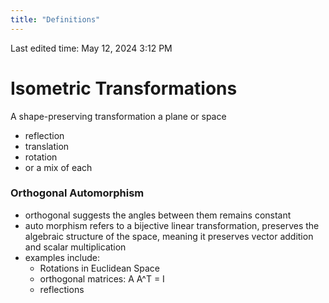 ```yaml
---
title: "Definitions"
---
```

Last edited time: May 12, 2024 3:12 PM

# Isometric Transformations

A shape-preserving transformation a plane or space

- reflection
- translation
- rotation
- or a mix of each

### Orthogonal Automorphism

- orthogonal suggests the angles between them remains constant
- auto morphism refers to a bijective linear transformation, preserves the algebraic structure of the space, meaning it preserves vector addition and scalar multiplication
- examples include:
    - Rotations in Euclidean Space
    - orthogonal matrices: A A^T = I
    - reflections
